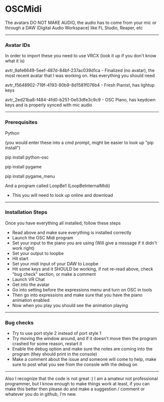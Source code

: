 # OSCMidi

The avatars DO NOT MAKE AUDIO, the audio has to come from your mic or through a DAW (Digital Audio Workspace) like FL Studio, Reaper, etc

-----------------------------------

### Avatar IDs

In order to import these you need to use VRCX (look it up if you don't know what it is)

avtr_9afe6649-5eef-487d-84bf-237ac039d1ca - Finalized (no avatar), the most recent avatar that I was working on. Has everything you should need

avtr_f5648902-719f-4193-80b9-8d1581f076b4 - Fresh Pianist, has lightup keys

avtr_2ed21ba8-f484-4fd0-b251-0e53dfe3c9c9 - OSC Piano, has keydown keys and is properly synced with mic audio

-----------------------------------

### Prerequisites

Python

(you would enter these into a cmd prompt, might be easier to look up "pip install")

pip install python-osc

pip install pygame

pip install pygame_menu

And a program called LoopBe1 (LoopBeInternalMidi)
- This you will need to look up online and download

-----------------------------------

### Installation Steps

Once you have everything all installed, follow these steps

- Read above and make sure everything is installed correctly
- Launch the OSC Midi program
- Set your input to the piano you are using (Will give a message if it didn't work right)
- Set your output to loopbe
- Hit start
- Set your midi input of your DAW to Loopbe
- Hit some keys and it SHOULD be working, if not re-read above, check "bug check" section, or make a comment
- Launch VR Chat
- Get into the avatar
- Go into setting before the expressions menu and turn on OSC in tools
- Then go into expressions and make sure that you have the piano animation enabled
- Now when you play you should see the animation playing

-----------------------------------

### Bug checks

- Try to use port style 2 instead of port style 1
- Try moving the window around, and if it doesn't move then the program crashed for some reason, restart it
- Enable the debug option and make sure the notes are coming into the program (they should print in the console)
- Make a comment about the issue and someone will come to help, make sure to post what you see from the console with the debug on

-----------------------------------

Also I recognize that the code is not great :) I am a amateur not professional programmer, but I know enough to make things work at least, if you can make this better then please do and make a suggestion / comment or whatever you do in github, I'm new. 
